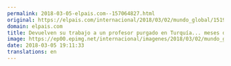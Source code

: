 ```yaml
---
permalink: 2018-03-05-elpais.com--157064827.html
original: https://elpais.com/internacional/2018/03/02/mundo_global/1519994006_073442.html#?ref=rss&format=simple&link=link
domain: elpais.com
title: Devuelven su trabajo a un profesor purgado en Turquía... meses después de haber muerto
image: https://ep00.epimg.net/internacional/imagenes/2018/03/02/mundo_global/1519994006_073442_1519994274_rrss_normal.jpg
date: 2018-03-05 19:11:33
translations: en
---
```


